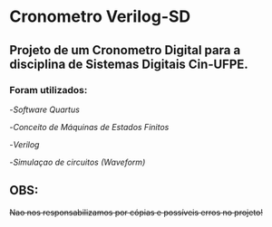 # Cronometro Verilog-SD

## Projeto de um Cronometro Digital para a disciplina de Sistemas Digitais Cin-UFPE.

### Foram utilizados:
-*Software Quartus*

-*Conceito de Máquinas de Estados Finitos*

-*Verilog*

-*Simulaçao de circuitos (Waveform)*


## OBS:
~~Nao nos responsabilizamos por cópias e possíveis erros no projeto!~~
